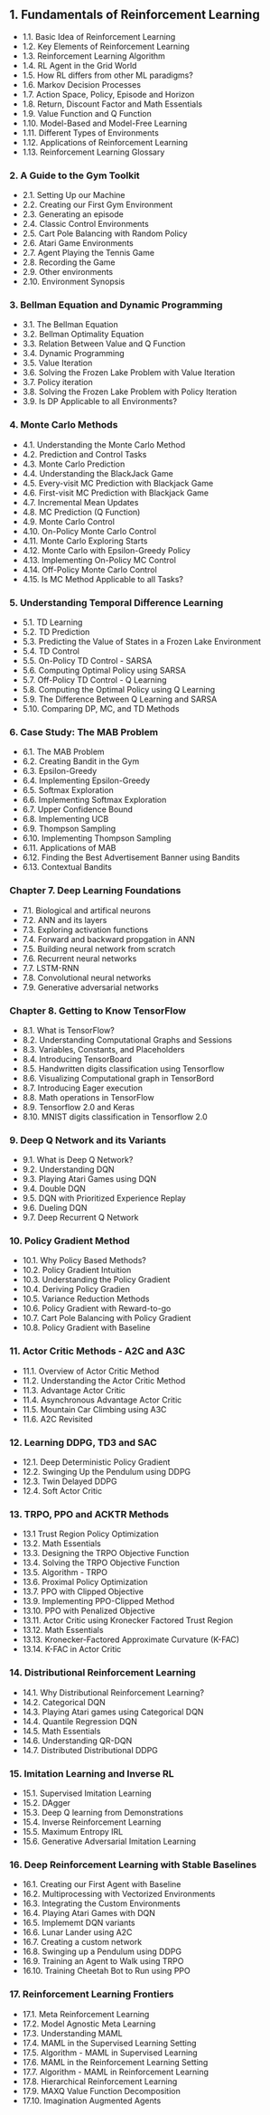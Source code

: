 
## 1. Fundamentals of Reinforcement Learning

* 1.1. Basic Idea of Reinforcement Learning
* 1.2. Key Elements of Reinforcement Learning
* 1.3. Reinforcement Learning Algorithm
* 1.4. RL Agent in the Grid World
* 1.5. How RL differs from other ML paradigms?
* 1.6. Markov Decision Processes
* 1.7. Action Space, Policy, Episode and Horizon
* 1.8. Return, Discount Factor and Math Essentials 
* 1.9. Value Function and Q Function
* 1.10. Model-Based and Model-Free Learning
* 1.11. Different Types of Environments
* 1.12. Applications of Reinforcement Learning
* 1.13. Reinforcement Learning Glossary


### 2. A Guide to the Gym Toolkit
* 2.1. Setting Up our Machine
* 2.2. Creating our First Gym Environment
* 2.3. Generating an episode
* 2.4. Classic Control Environments
* 2.5. Cart Pole Balancing with Random Policy
* 2.6. Atari Game Environments
* 2.7. Agent Playing the Tennis Game
* 2.8. Recording the Game
* 2.9. Other environments
* 2.10. Environment Synopsis

### 3. Bellman Equation and Dynamic Programming
* 3.1. The Bellman Equation
* 3.2. Bellman Optimality Equation
* 3.3. Relation Between Value and Q Function
* 3.4. Dynamic Programming
* 3.5. Value Iteration
* 3.6. Solving the Frozen Lake Problem with Value Iteration
* 3.7. Policy iteration
* 3.8. Solving the Frozen Lake Problem with Policy Iteration
* 3.9. Is DP Applicable to all Environments?

### 4. Monte Carlo Methods
* 4.1. Understanding the Monte Carlo Method
* 4.2. Prediction and Control Tasks
* 4.3. Monte Carlo Prediction
* 4.4. Understanding the BlackJack Game
* 4.5. Every-visit MC Prediction with Blackjack Game
* 4.6. First-visit MC Prediction with Blackjack Game
* 4.7. Incremental Mean Updates
* 4.8. MC Prediction (Q Function)
* 4.9. Monte Carlo Control
* 4.10. On-Policy Monte Carlo Control
* 4.11. Monte Carlo Exploring Starts
* 4.12. Monte Carlo with Epsilon-Greedy Policy
* 4.13. Implementing On-Policy MC Control
* 4.14. Off-Policy Monte Carlo Control
* 4.15. Is MC Method Applicable to all Tasks?


### 5. Understanding Temporal Difference Learning
* 5.1. TD Learning
* 5.2. TD Prediction
* 5.3. Predicting the Value of States in a Frozen Lake Environment
* 5.4. TD Control
* 5.5. On-Policy TD Control - SARSA
* 5.6. Computing Optimal Policy using SARSA
* 5.7. Off-Policy TD Control - Q Learning
* 5.8. Computing the Optimal Policy using Q Learning
* 5.9. The Difference Between Q Learning and SARSA
* 5.10. Comparing DP, MC, and TD Methods


### 6. Case Study: The MAB Problem
* 6.1. The MAB Problem
* 6.2. Creating Bandit in the Gym
* 6.3. Epsilon-Greedy
* 6.4. Implementing Epsilon-Greedy
* 6.5. Softmax Exploration
* 6.6. Implementing Softmax Exploration
* 6.7. Upper Confidence Bound
* 6.8. Implementing UCB
* 6.9. Thompson Sampling
* 6.10. Implementing Thompson Sampling
* 6.11. Applications of MAB
* 6.12. Finding the Best Advertisement Banner using Bandits
* 6.13. Contextual Bandits



### Chapter 7. Deep Learning Foundations

* 7.1. Biological and artifical neurons
* 7.2. ANN and its layers 
* 7.3. Exploring activation functions 
* 7.4. Forward and backward propgation in ANN
* 7.5. Building neural network from scratch 
* 7.6. Recurrent neural networks 
* 7.7. LSTM-RNN
* 7.8. Convolutional neural networks
* 7.9. Generative adversarial networks 



### Chapter 8. Getting to Know TensorFlow

* 8.1. What is TensorFlow?
* 8.2. Understanding Computational Graphs and Sessions
* 8.3. Variables, Constants, and Placeholders
* 8.4. Introducing TensorBoard
* 8.5. Handwritten digits classification using Tensorflow 
* 8.6. Visualizing Computational graph in TensorBord
* 8.7. Introducing Eager execution
* 8.8. Math operations in TensorFlow
* 8.9. Tensorflow 2.0 and Keras
* 8.10. MNIST digits classification in Tensorflow 2.0


### 9. Deep Q Network and its Variants

* 9.1. What is Deep Q Network?
* 9.2. Understanding DQN
* 9.3. Playing Atari Games using DQN
* 9.4. Double DQN
* 9.5. DQN with Prioritized Experience Replay
* 9.6. Dueling DQN
* 9.7. Deep Recurrent Q Network

### 10. Policy Gradient Method
* 10.1. Why Policy Based Methods?
* 10.2. Policy Gradient Intuition
* 10.3. Understanding the Policy Gradient
* 10.4. Deriving Policy Gradien
* 10.5. Variance Reduction Methods
* 10.6. Policy Gradient with Reward-to-go
* 10.7. Cart Pole Balancing with Policy Gradient
* 10.8. Policy Gradient with Baseline


### 11. Actor Critic Methods - A2C and A3C
* 11.1. Overview of Actor Critic Method
* 11.2. Understanding the Actor Critic Method
* 11.3. Advantage Actor Critic
* 11.4. Asynchronous Advantage Actor Critic
* 11.5. Mountain Car Climbing using A3C
* 11.6. A2C Revisited

### 12. Learning DDPG, TD3 and SAC
* 12.1. Deep Deterministic Policy Gradient
* 12.2. Swinging Up the Pendulum using DDPG
* 12.3. Twin Delayed DDPG
* 12.4. Soft Actor Critic


### 13. TRPO, PPO and ACKTR Methods
* 13.1 Trust Region Policy Optimization
* 13.2. Math Essentials
* 13.3. Designing the TRPO Objective Function
* 13.4. Solving the TRPO Objective Function
* 13.5. Algorithm - TRPO
* 13.6. Proximal Policy Optimization
* 13.7. PPO with Clipped Objective
* 13.9. Implementing PPO-Clipped Method
* 13.10. PPO with Penalized Objective
* 13.11. Actor Critic using Kronecker Factored Trust Region
* 13.12. Math Essentials
* 13.13. Kronecker-Factored Approximate Curvature (K-FAC)
* 13.14. K-FAC in Actor Critic

### 14. Distributional Reinforcement Learning
* 14.1. Why Distributional Reinforcement Learning?
* 14.2. Categorical DQN
* 14.3. Playing Atari games using Categorical DQN
* 14.4. Quantile Regression DQN
* 14.5. Math Essentials
* 14.6. Understanding QR-DQN
* 14.7. Distributed Distributional DDPG


### 15. Imitation Learning and Inverse RL
* 15.1. Supervised Imitation Learning
* 15.2. DAgger
* 15.3. Deep Q learning from Demonstrations
* 15.4. Inverse Reinforcement Learning
* 15.5. Maximum Entropy IRL
* 15.6. Generative Adversarial Imitation Learning
 

### 16. Deep Reinforcement Learning with Stable Baselines

* 16.1. Creating our First Agent with Baseline
* 16.2. Multiprocessing with Vectorized Environments
* 16.3. Integrating the Custom Environments
* 16.4. Playing Atari Games with DQN 
* 16.5. Implememt DQN variants
* 16.6. Lunar Lander using A2C
* 16.7. Creating a custom network 
* 16.8. Swinging up a Pendulum using DDPG
* 16.9. Training an Agent to Walk using TRPO
* 16.10. Training Cheetah Bot to Run using PPO


### 17. Reinforcement Learning Frontiers
* 17.1. Meta Reinforcement Learning
* 17.2. Model Agnostic Meta Learning
* 17.3. Understanding MAML
* 17.4. MAML in the Supervised Learning Setting
* 17.5. Algorithm - MAML in Supervised Learning
* 17.6. MAML in the Reinforcement Learning Setting
* 17.7. Algorithm - MAML in Reinforcement Learning
* 17.8. Hierarchical Reinforcement Learning
* 17.9. MAXQ Value Function Decomposition
* 17.10. Imagination Augmented Agents
